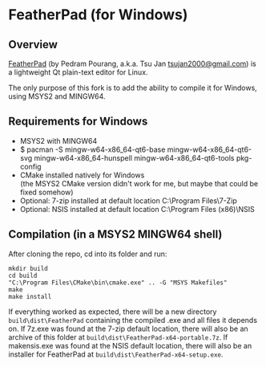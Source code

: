 # FeatherPad (for Windows)

## Overview

[FeatherPad](https://github.com/tsujan/FeatherPad) (by Pedram Pourang, a.k.a. Tsu Jan <tsujan2000@gmail.com>) is a lightweight Qt plain-text editor for Linux. 

The only purpose of this fork is to add the ability to compile it for Windows, using MSYS2 and MINGW64.

## Requirements for Windows
* MSYS2 with MINGW64
* $ pacman -S mingw-w64-x86_64-qt6-base mingw-w64-x86_64-qt6-svg mingw-w64-x86_64-hunspell mingw-w64-x86_64-qt6-tools pkg-config
* CMake installed natively for Windows  
  (the MSYS2 CMake version didn't work for me, but maybe that could be fixed somehow)
* Optional: 7-zip installed at default location C:\Program Files\7-Zip
* Optional: NSIS installed at default location C:\Program Files (x86)\NSIS

## Compilation (in a MSYS2 MINGW64 shell)
After cloning the repo, cd into its folder and run:
```
mkdir build
cd build  
"C:\Program Files\CMake\bin\cmake.exe" .. -G "MSYS Makefiles"
make
make install
```
If everything worked as expected, there will be a new directory `build\dist\FeatherPad` containing the compiled .exe and all files it depends on. If 7z.exe was found at the 7-zip default location, there will also be an archive of this folder at `build\dist\FeatherPad-x64-portable.7z`. If makensis.exe was found at the NSIS default location, there will also be an installer for FeatherPad at `build\dist\FeatherPad-x64-setup.exe`.
